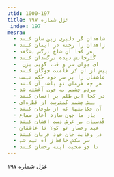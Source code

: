 ```yaml
---
utid: 1000-197
title: غزل شماره ۱۹۷
_index: 197
mesra:
  - شاهدان گر دلبری زین سان کنند
  - زاهدان را رخنه در ایمان کنند
  - هر کجا آن شاخ نرگس بشکُفد
  - گُلرخانش دیده نرگسدان کنند
  - ‌ ای جوان سر و قد، گویی بزن
  - پیش از آن کز قامتت چوگان کنند
  - عاشقان را بر سرِ خود حُکم نیست
  - هر چه فرمان تو باشد آن کنند
  - مردم چشمم به خون آغشته شد
  - در کجا این ظلم برِ انسان کنند
  - پیش چشمم کمترست از قطره‌ای
  - آن حکایتها که از طوفان کنند
  - یار ما چون سازد آغاز سماع
  - قُدسیان بر عرش دست افشان کنند
  - عید رخسار تو کو؟ تا عاشقان
  - در وفایت جان خود قربان کنند
  - سر مکش حافظ ز آه نیم شب
  - تا چو صحبت آینه رخشان کنند
---
```

غزل شماره ۱۹۷

